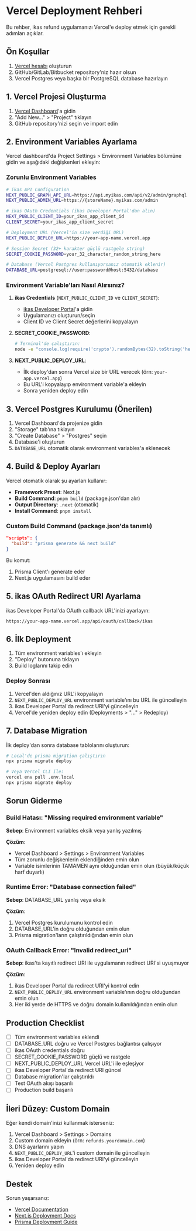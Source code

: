 # Vercel Deployment Rehberi

Bu rehber, ikas refund uygulamanızı Vercel'e deploy etmek için gerekli adımları açıklar.

## Ön Koşullar

1. [Vercel hesabı](https://vercel.com/signup) oluşturun
2. GitHub/GitLab/Bitbucket repository'niz hazır olsun
3. Vercel Postgres veya başka bir PostgreSQL database hazırlayın

## 1. Vercel Projesi Oluşturma

1. [Vercel Dashboard](https://vercel.com/dashboard)'a gidin
2. "Add New..." > "Project" tıklayın
3. GitHub repository'nizi seçin ve import edin

## 2. Environment Variables Ayarlama

Vercel dashboard'da Project Settings > Environment Variables bölümüne gidin ve aşağıdaki değişkenleri ekleyin:

### Zorunlu Environment Variables

```bash
# ikas API Configuration
NEXT_PUBLIC_GRAPH_API_URL=https://api.myikas.com/api/v2/admin/graphql
NEXT_PUBLIC_ADMIN_URL=https://{storeName}.myikas.com/admin

# ikas OAuth Credentials (ikas Developer Portal'dan alın)
NEXT_PUBLIC_CLIENT_ID=your_ikas_app_client_id
CLIENT_SECRET=your_ikas_app_client_secret

# Deployment URL (Vercel'in size verdiği URL)
NEXT_PUBLIC_DEPLOY_URL=https://your-app-name.vercel.app

# Session Secret (32+ karakter güçlü rastgele string)
SECRET_COOKIE_PASSWORD=your_32_character_random_string_here

# Database (Vercel Postgres kullanıyorsanız otomatik eklenir)
DATABASE_URL=postgresql://user:password@host:5432/database
```

### Environment Variable'ları Nasıl Alırsınız?

1. **ikas Credentials** (`NEXT_PUBLIC_CLIENT_ID` ve `CLIENT_SECRET`):
   - [ikas Developer Portal](https://developer.myikas.com)'a gidin
   - Uygulamanızı oluşturun/seçin
   - Client ID ve Client Secret değerlerini kopyalayın

2. **SECRET_COOKIE_PASSWORD**:
   ```bash
   # Terminal'de çalıştırın:
   node -e "console.log(require('crypto').randomBytes(32).toString('hex'))"
   ```

3. **NEXT_PUBLIC_DEPLOY_URL**:
   - İlk deploy'dan sonra Vercel size bir URL verecek (örn: `your-app.vercel.app`)
   - Bu URL'i kopyalayıp environment variable'a ekleyin
   - Sonra yeniden deploy edin

## 3. Vercel Postgres Kurulumu (Önerilen)

1. Vercel Dashboard'da projenize gidin
2. "Storage" tab'ına tıklayın
3. "Create Database" > "Postgres" seçin
4. Database'i oluşturun
5. `DATABASE_URL` otomatik olarak environment variables'a eklenecek

## 4. Build & Deploy Ayarları

Vercel otomatik olarak şu ayarları kullanır:

- **Framework Preset**: Next.js
- **Build Command**: `pnpm build` (package.json'dan alır)
- **Output Directory**: `.next` (otomatik)
- **Install Command**: `pnpm install`

### Custom Build Command (package.json'da tanımlı)

```json
"scripts": {
  "build": "prisma generate && next build"
}
```

Bu komut:
1. Prisma Client'ı generate eder
2. Next.js uygulamasını build eder

## 5. ikas OAuth Redirect URI Ayarlama

ikas Developer Portal'da OAuth callback URL'inizi ayarlayın:

```
https://your-app-name.vercel.app/api/oauth/callback/ikas
```

## 6. İlk Deployment

1. Tüm environment variables'ı ekleyin
2. "Deploy" butonuna tıklayın
3. Build loglarını takip edin

### Deploy Sonrası

1. Vercel'den aldığınız URL'i kopyalayın
2. `NEXT_PUBLIC_DEPLOY_URL` environment variable'ını bu URL ile güncelleyin
3. ikas Developer Portal'da redirect URI'yi güncelleyin
4. Vercel'de yeniden deploy edin (Deployments > "..." > Redeploy)

## 7. Database Migration

İlk deploy'dan sonra database tablolarını oluşturun:

```bash
# Local'de prisma migration çalıştırın
npx prisma migrate deploy

# Veya Vercel CLI ile:
vercel env pull .env.local
npx prisma migrate deploy
```

## Sorun Giderme

### Build Hatası: "Missing required environment variable"

**Sebep**: Environment variables eksik veya yanlış yazılmış

**Çözüm**:
- Vercel Dashboard > Settings > Environment Variables
- Tüm zorunlu değişkenlerin eklendiğinden emin olun
- Variable isimlerinin TAMAMEN aynı olduğundan emin olun (büyük/küçük harf duyarlı)

### Runtime Error: "Database connection failed"

**Sebep**: DATABASE_URL yanlış veya eksik

**Çözüm**:
1. Vercel Postgres kurulumunu kontrol edin
2. DATABASE_URL'in doğru olduğundan emin olun
3. Prisma migration'ların çalıştırıldığından emin olun

### OAuth Callback Error: "Invalid redirect_uri"

**Sebep**: ikas'ta kayıtlı redirect URI ile uygulamanın redirect URI'si uyuşmuyor

**Çözüm**:
1. ikas Developer Portal'da redirect URI'yi kontrol edin
2. `NEXT_PUBLIC_DEPLOY_URL` environment variable'ının doğru olduğundan emin olun
3. Her iki yerde de HTTPS ve doğru domain kullanıldığından emin olun

## Production Checklist

- [ ] Tüm environment variables eklendi
- [ ] DATABASE_URL doğru ve Vercel Postgres bağlantısı çalışıyor
- [ ] ikas OAuth credentials doğru
- [ ] SECRET_COOKIE_PASSWORD güçlü ve rastgele
- [ ] NEXT_PUBLIC_DEPLOY_URL Vercel URL'i ile eşleşiyor
- [ ] ikas Developer Portal'da redirect URI güncel
- [ ] Database migration'lar çalıştırıldı
- [ ] Test OAuth akışı başarılı
- [ ] Production build başarılı

## İleri Düzey: Custom Domain

Eğer kendi domain'inizi kullanmak isterseniz:

1. Vercel Dashboard > Settings > Domains
2. Custom domain ekleyin (örn: `refunds.yourdomain.com`)
3. DNS ayarlarını yapın
4. `NEXT_PUBLIC_DEPLOY_URL`'i custom domain ile güncelleyin
5. ikas Developer Portal'da redirect URI'yi güncelleyin
6. Yeniden deploy edin

## Destek

Sorun yaşarsanız:
- [Vercel Documentation](https://vercel.com/docs)
- [Next.js Deployment Docs](https://nextjs.org/docs/deployment)
- [Prisma Deployment Guide](https://www.prisma.io/docs/guides/deployment)
